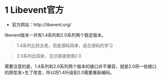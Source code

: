 # 1 Libevent官方

 * 官方网站：http:\/\/libevent.org\/ 

libevent版本一共有1.4系列和2.0系列两个稳定版本。



>1.4系列比较古老，但是源码简单，适合源码的学习

>2.0系列比较新，见识直接使用2.0

需要注意的是，1.4系列和2.0系列两个版本的接口并不兼容，就是2.0将一些接口的原型发>生了改变，所以将1.4升级到2.0需要重新编码。

